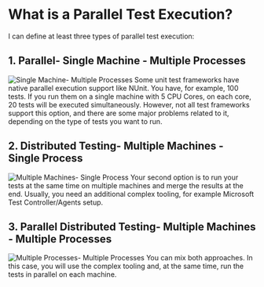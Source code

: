 # What is a Parallel Test Execution? #

I can define at least three types of parallel test execution:

## 1. Parallel- Single Machine - Multiple Processes ##
![Single Machine- Multiple Processes](https://i.imgur.com/FbAQYD7.png)
Some unit test frameworks have native parallel execution support like NUnit. You have, for example, 100 tests. If you run them on a single machine with 5 CPU Cores, on each core, 20 tests will be executed simultaneously. However, not all test frameworks support this option, and there are some major problems related to it, depending on the type of tests you want to run.
## 2. Distributed Testing- Multiple Machines - Single Process ##
![Multiple Machines- Single Process](https://i.imgur.com/HHGTQhV.png)
Your second option is to run your tests at the same time on multiple machines and merge the results at the end. Usually, you need an additional complex tooling, for example Microsoft Test Controller/Agents setup.
## 3. Parallel Distributed Testing- Multiple Machines - Multiple Processes ##
![Multiple Processes- Multiple Processes](https://i.imgur.com/YM4lEQ1.png)
You can mix both approaches. In this case, you will use the complex tooling and, at the same time, run the tests in parallel on each machine. 